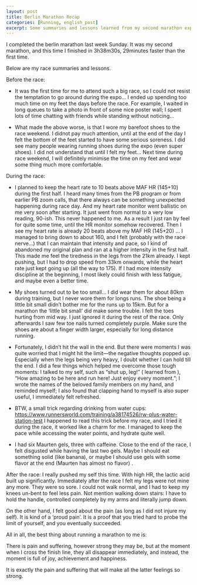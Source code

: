 ```yaml
---
layout: post
title: Berlin Marathon Recap
categories: [Running, english_post]
excerpt: Some summaries and lessons learned from my second marathon experience.
---
```


I completed the berlin marathon last week Sunday. 
It was my second marathon, and this time I finished in 3h38m30s, 29minutes faster than the first time.

Below are my race summaries and lessons.

Before the race:
- It was the first time for me to attend such a big race, so I could not resist the temptation to go around during the expo… I ended up spending too much time on my feet the days before the race. For example, I waited in long queues to take a photo in front of some nice poster wall; I spent lots of time chatting with friends while standing without noticing… 

- What made the above worse, is that I wore my barefoot shoes to the race weekend. I didnot pay much attention, until at the end of the day I felt the bottom of the feet started to have some serious soreness. I did see many people wearing running shoes during the expo (even super shoes). I did not understand that until I felt my feet… Next time during race weekend, I will definitely minimise the time on my feet and wear some thing much more comfortable.

During the race:
- I planned to keep the heart rate to 10 beats above MAF HR  (145+10) during the first half. I heard many times from the PB program or from earlier PB zoom calls, that there always can be something unexpected happening during race day. And my heart rate monitor went ballistic on me very soon after starting. It just went from normal to a very low reading, 90-ish. This never happened to me. As a result I just ran by feel for quite some time, until the HR monitor somehow recovered. Then I see my heart rate is already 20 beats above my MAF HR (145+20) … I managed to bring down to about 160, and I felt (probably with the race nerve…) that I can maintain that intensity and pace, so I kind of abandoned my original plan and ran at a higher intensity in the first half. This made me feel the tiredness in the legs from the 21km already. I kept pushing, but I had to drop speed from 33km onwards, while the heart rate just kept going up (all the way to 175). If I had more intensity discipline at the beginning, I most likely could finish with less fatigue, and maybe even a better time. 

- My shoes turned out to be too small… I did wear them for about 80km during training, but I never wore them for longs runs. The shoe being a little bit small didn’t bother me for the runs up to 15km. But for a marathon the ‘little bit small’ did make some trouble. I felt the toes hurting from mid way. I just ignored it during the rest of the race. Only afterwards I saw few toe nails turned completely purple. Make sure the shoes are about a finger width larger, especially for long distance running.

- Fortunately, I didn’t hit the wall in the end. But there were moments I was quite worried that I might hit the limit—the negative thoughts popped up. Especially when the legs being very heavy, I doubt whether I can hold till the end. I did a few things which helped me overcome those tough moments: I talked to my self, such as “shut up, leg!” ( learned from <Endure>), “How amazing to be here and run here! Just enjoy every moment.”; I wrote the names of the beloved family members on my hand, and reminded myself; I also found that clapping hand to myself is also super useful, I immediately felt refreshed.

- BTW, a small trick regarding drinking from water cups: 
https://www.runnersworld.com/training/a38174526/rw-plus-water-station-test
 I happened to read this trick before my race, and I tried it during the race, it worked like a charm for me. I managed to keep the pace while accessing the water points, and hydrate quite well. 

- I had six Maurten gels, three with caffeine. Close to the end of the race, I felt disgusted while having the last two gels. Maybe I should eat something solid (like banana), or maybe I should use gels with some flavor at the end (Maurten has almost no flavor) .  
 

After the race:
I really pushed my self this time. With high HR, the lactic acid built up significantly. Immediately after the race I felt my legs were not mine any more. They were so sore. I could not walk normal, and I had to keep my knees un-bent to feel less pain. Not mention walking down stairs: I have to hold the handle, controlled completely by my arms and literally jump down. 

On the other hand, I felt good about the pain (as long as I did not injure my self). It is kind of a ‘proud pain’.  It is a proof that you tried hard to probe the limit of yourself, and you eventually succeeded. 

All in all, the best thing about running a marathon to me is: 

There is pain and suffering, however strong they may be, but at the moment when I cross the finish line, they all disappear immediately, and instead, the moment is full of joy, achievement and happiness. 

It is exactly the pain and suffering that will make all the latter feelings so strong.
